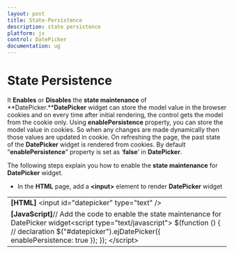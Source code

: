 ```yaml
---
layout: post
title: State-Persistence
description: state persistence 
platform: js
control: DatePicker
documentation: ug
---
```


# State Persistence 

It **Enables** or **Disables** the **state maintenance** of **DatePicker.****DatePicker** widget can store the model value in the browser cookies and on every time after initial rendering, the control gets the model from the cookie only. Using **enablePersistence** property, you can store the model value in cookies. So when any changes are made dynamically then those values are updated in cookie. On refreshing the page, the past state of the **DatePicker** widget is rendered from cookies. By default “**enablePersistence**” property is set as ‘**false**’ in **DatePicker**.

The following steps explain you how to enable the **state maintenance** for **DatePicker** widget.

* In the **HTML** page, add a **&lt;input&gt;** element to render **DatePicker** widget

<table>
<tr>
<td>
<b>[HTML]</b>    &lt;input id="datepicker" type="text" /&gt;</td></tr>
<tr>
<td>
<b>[JavaScript]</b>// Add the code to enable the state maintenance for DatePicker widget&lt;script type="text/javascript"&gt;        $(function () {            // declaration            $("#datepicker").ejDatePicker({                enablePersistence: true            });        });    &lt;/script&gt;</td></tr>
</table>


